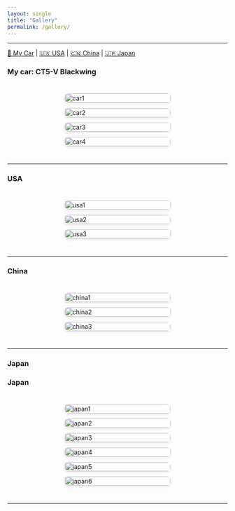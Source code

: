```yaml
---
layout: single
title: "Gallery"
permalink: /gallery/
---
```


<style>
.gallery-section {
  margin: 40px 0;
}

.gallery-title {
  font-size: 22px;
  margin: 20px 0 10px;
  font-weight: bold;
  border-left: 5px solid #4a90e2;
  padding-left: 10px;
}

.gallery {
  display: grid;
  grid-template-columns: repeat(auto-fit, minmax(300px, 1fr));
  gap: 12px;
  justify-items: center;
}

.gallery img {
  width: 100%;
  height: auto;
  border-radius: 8px;
  box-shadow: 0 2px 6px rgba(0, 0, 0, 0.1);
  transition: transform 0.2s ease, box-shadow 0.2s ease;
  object-fit: contain; /* 保留原始比例，不裁剪 */
}

.gallery img:hover {
  transform: scale(1.05);
  box-shadow: 0 4px 12px rgba(0,0,0,0.3);
}

@media screen and (max-width: 1024px) {
  .gallery img {
    flex: 1 1 calc(50% - 10px);
    max-width: calc(50% - 10px);
  }
}

@media screen and (max-width: 600px) {
  .gallery img {
    flex: 1 1 100%;
    max-width: 100%;
  }
}
</style>
---

[🚗 My Car](#car) | [🇺🇸 USA](#usa) | [🇨🇳 China](#china) | [🇯🇵 Japan](#japan)


### <a name="car"></a> My car: CT5-V Blackwing

<div class="gallery-section">
  <div class="gallery">
    <img src="/assets/images/car1.jpg" alt="car1">
    <img src="/assets/images/car_2.jpg" alt="car2">
    <img src="/assets/images/car_3.jpg" alt="car3">
    <img src="/assets/images/car4.jpg" alt="car4">
  </div>
</div>

---

### <a name="usa"></a> USA

<div class="gallery-section">

  <div class="gallery">
    <img src="/assets/images/usa1.jpg" alt="usa1">
    <img src="/assets/images/usa2.jpg" alt="usa2">
    <img src="/assets/images/usa3.jpg" alt="usa3">
  </div>
</div>


---

### <a name="china"></a> China

<div class="gallery-section">

  <div class="gallery">
    <img src="/assets/images/china1.jpg" alt="china1">
    <img src="/assets/images/china2.jpg" alt="china2">
    <img src="/assets/images/china3.jpg" alt="china3">
  </div>
</div>

---

### <a name="japan"></a> Japan

### <a name="japan"></a> Japan

<div class="gallery-section">
  <div class="gallery">
    <img src="/assets/images/japan1.JPG" alt="japan1">
    <img src="/assets/images/japan2.JPG" alt="japan2">
    <img src="/assets/images/japan3.JPG" alt="japan3">
    <img src="/assets/images/japan4.JPG" alt="japan4">
    <img src="/assets/images/japan5.JPG" alt="japan5">
    <img src="/assets/images/japan6.JPG" alt="japan6">
  </div>
</div>


---

